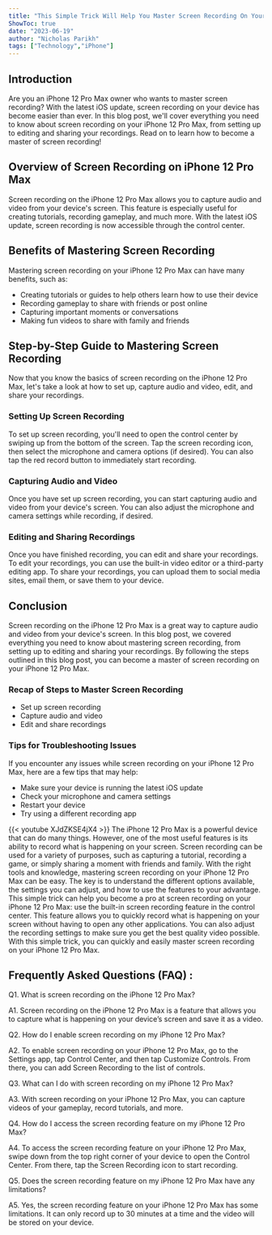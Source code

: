 ```yaml
---
title: "This Simple Trick Will Help You Master Screen Recording On Your iPhone 12 Pro Max!"
ShowToc: true 
date: "2023-06-19"
author: "Nicholas Parikh" 
tags: ["Technology","iPhone"]
---
```

## Introduction
Are you an iPhone 12 Pro Max owner who wants to master screen recording? With the latest iOS update, screen recording on your device has become easier than ever. In this blog post, we'll cover everything you need to know about screen recording on your iPhone 12 Pro Max, from setting up to editing and sharing your recordings. Read on to learn how to become a master of screen recording!

## Overview of Screen Recording on iPhone 12 Pro Max
Screen recording on the iPhone 12 Pro Max allows you to capture audio and video from your device's screen. This feature is especially useful for creating tutorials, recording gameplay, and much more. With the latest iOS update, screen recording is now accessible through the control center.

## Benefits of Mastering Screen Recording
Mastering screen recording on your iPhone 12 Pro Max can have many benefits, such as: 
- Creating tutorials or guides to help others learn how to use their device 
- Recording gameplay to share with friends or post online 
- Capturing important moments or conversations 
- Making fun videos to share with family and friends 

## Step-by-Step Guide to Mastering Screen Recording
Now that you know the basics of screen recording on the iPhone 12 Pro Max, let's take a look at how to set up, capture audio and video, edit, and share your recordings.

### Setting Up Screen Recording
To set up screen recording, you'll need to open the control center by swiping up from the bottom of the screen. Tap the screen recording icon, then select the microphone and camera options (if desired). You can also tap the red record button to immediately start recording.

### Capturing Audio and Video
Once you have set up screen recording, you can start capturing audio and video from your device's screen. You can also adjust the microphone and camera settings while recording, if desired.

### Editing and Sharing Recordings
Once you have finished recording, you can edit and share your recordings. To edit your recordings, you can use the built-in video editor or a third-party editing app. To share your recordings, you can upload them to social media sites, email them, or save them to your device.

## Conclusion
Screen recording on the iPhone 12 Pro Max is a great way to capture audio and video from your device's screen. In this blog post, we covered everything you need to know about mastering screen recording, from setting up to editing and sharing your recordings. By following the steps outlined in this blog post, you can become a master of screen recording on your iPhone 12 Pro Max. 

### Recap of Steps to Master Screen Recording
- Set up screen recording
- Capture audio and video
- Edit and share recordings

### Tips for Troubleshooting Issues
If you encounter any issues while screen recording on your iPhone 12 Pro Max, here are a few tips that may help:
- Make sure your device is running the latest iOS update
- Check your microphone and camera settings 
- Restart your device 
- Try using a different recording app

{{< youtube XJdZKSE4jX4 >}} 
The iPhone 12 Pro Max is a powerful device that can do many things. However, one of the most useful features is its ability to record what is happening on your screen. Screen recording can be used for a variety of purposes, such as capturing a tutorial, recording a game, or simply sharing a moment with friends and family. With the right tools and knowledge, mastering screen recording on your iPhone 12 Pro Max can be easy. The key is to understand the different options available, the settings you can adjust, and how to use the features to your advantage. This simple trick can help you become a pro at screen recording on your iPhone 12 Pro Max: use the built-in screen recording feature in the control center. This feature allows you to quickly record what is happening on your screen without having to open any other applications. You can also adjust the recording settings to make sure you get the best quality video possible. With this simple trick, you can quickly and easily master screen recording on your iPhone 12 Pro Max.

## Frequently Asked Questions (FAQ) :
Q1. What is screen recording on the iPhone 12 Pro Max?

A1. Screen recording on the iPhone 12 Pro Max is a feature that allows you to capture what is happening on your device’s screen and save it as a video.

Q2. How do I enable screen recording on my iPhone 12 Pro Max?

A2. To enable screen recording on your iPhone 12 Pro Max, go to the Settings app, tap Control Center, and then tap Customize Controls. From there, you can add Screen Recording to the list of controls.

Q3. What can I do with screen recording on my iPhone 12 Pro Max?

A3. With screen recording on your iPhone 12 Pro Max, you can capture videos of your gameplay, record tutorials, and more.

Q4. How do I access the screen recording feature on my iPhone 12 Pro Max?

A4. To access the screen recording feature on your iPhone 12 Pro Max, swipe down from the top right corner of your device to open the Control Center. From there, tap the Screen Recording icon to start recording.

Q5. Does the screen recording feature on my iPhone 12 Pro Max have any limitations?

A5. Yes, the screen recording feature on your iPhone 12 Pro Max has some limitations. It can only record up to 30 minutes at a time and the video will be stored on your device.


